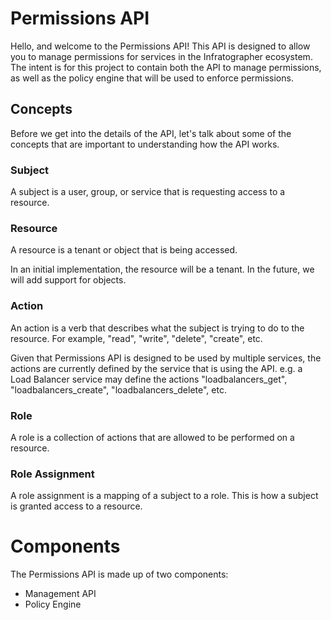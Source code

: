 # Permissions API

Hello, and welcome to the Permissions API! This API is designed to allow you to
manage permissions for services in the Infratographer ecosystem. The intent is for
this project to contain both the API to manage permissions, as well as the
policy engine that will be used to enforce permissions.

## Concepts

Before we get into the details of the API, let's talk about some of the concepts
that are important to understanding how the API works.

### Subject

A subject is a user, group, or service that is requesting access to a resource.

### Resource

A resource is a tenant or object that is being accessed.

In an initial implementation, the resource will be a tenant. In the future, we
will add support for objects.

### Action

An action is a verb that describes what the subject is trying to do to the
resource. For example, "read", "write", "delete", "create", etc.

Given that Permissions API is designed to be used by multiple services, the
actions are currently defined by the service that is using the API. e.g. a
Load Balancer service may define the actions "loadbalancers_get", "loadbalancers_create",
"loadbalancers_delete", etc.

### Role

A role is a collection of actions that are allowed to be performed on a resource.

### Role Assignment

A role assignment is a mapping of a subject to a role. This is how a subject is
granted access to a resource.

# Components

The Permissions API is made up of two components:

* Management API
* Policy Engine
